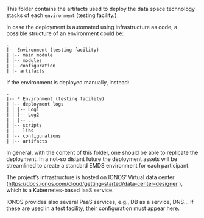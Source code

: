 This folder contains the artifacts used to deploy the data space technology stacks of each `environment` (testing facility.)

In case the deployment is automated using infrastructure as code, a possible structure of an environment could be:

```
.
|-- Environment (testing facility)
| |-- main module
| |-- modules
| |- configuration
| |- artifacts
```

If the environment is deployed manually, instead:
```
.
|-- * Environment (testing facility)
| |-- deployment logs
| | |-- Log1
| | |-- Log2
| | |-- ...
| |-- scripts
| |-- libs
| |-- configurations
| |-- artifacts
```

In general, with the content of this folder, one should be able to replicate the deployment. In a not-so distant future the deployment assets will be streamlined to create a standard EMDS environment for each participant.

The project’s infrastructure is hosted on IONOS’ Virtual data center (https://docs.ionos.com/cloud/getting-started/data-center-designer ), which is a Kubernetes-based IaaS service. 

IONOS provides also several PaaS services, e.g., DB as a service, DNS… If these are used in a test facility, their configuration must appear here.

